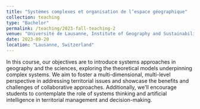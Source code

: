 ```yaml
---
title: "Systèmes complexes et organisation de l’espace géographique"
collection: teaching
type: "Bachelor"
permalink: /teaching/2023-fall-teaching-2
venue: "Université de Lausanne, Institute of Geography and Sustainability"
date: 2023-09-20
location: "Lausanne, Switzerland"
---
```


In this course, our objectives are to introduce systems approaches in geography and the sciences, exploring the theoretical models underpinning complex systems. We aim to foster a multi-dimensional, multi-level perspective in addressing territorial issues and showcase the benefits and challenges of collaborative approaches. Additionally, we'll encourage students to contemplate the role of systems thinking and artificial intelligence in territorial management and decision-making.